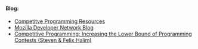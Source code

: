 
#### Blog:

- [Competitve Programming Resources](https://www.cs.purdue.edu/homes/ninghui/courses/390_Fall19/resources.html?fbclid=IwAR1sGwakT3-U_CPxY8JA248BJfTIB0Xr6119lDtDVK4AKQMIS1Nsw1qYaQA)
- [Mozilla Developer Network Blog](https://developer.mozilla.org/bn-BD/)
- [Competitive Programming: Increasing the Lower Bound of Programming Contests (Steven & Felix Halim)](https://vjudge.z180.cn/article/949)

